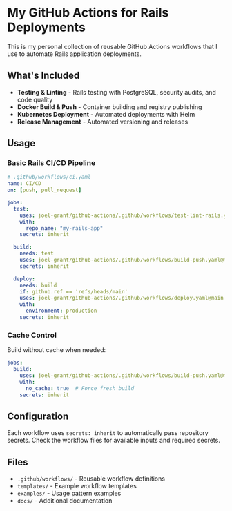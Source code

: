 # My GitHub Actions for Rails Deployments

This is my personal collection of reusable GitHub Actions workflows that I use to automate Rails application deployments.

## What's Included

- **Testing & Linting** - Rails testing with PostgreSQL, security audits, and code quality
- **Docker Build & Push** - Container building and registry publishing
- **Kubernetes Deployment** - Automated deployments with Helm
- **Release Management** - Automated versioning and releases

## Usage

### Basic Rails CI/CD Pipeline

```yaml
# .github/workflows/ci.yaml
name: CI/CD
on: [push, pull_request]

jobs:
  test:
    uses: joel-grant/github-actions/.github/workflows/test-lint-rails.yaml@main
    with:
      repo_name: "my-rails-app"
    secrets: inherit

  build:
    needs: test
    uses: joel-grant/github-actions/.github/workflows/build-push.yaml@main
    secrets: inherit

  deploy:
    needs: build
    if: github.ref == 'refs/heads/main'
    uses: joel-grant/github-actions/.github/workflows/deploy.yaml@main
    with:
      environment: production
    secrets: inherit
```

### Cache Control

Build without cache when needed:

```yaml
jobs:
  build:
    uses: joel-grant/github-actions/.github/workflows/build-push.yaml@main
    with:
      no_cache: true  # Force fresh build
    secrets: inherit
```

## Configuration

Each workflow uses `secrets: inherit` to automatically pass repository secrets. Check the workflow files for available inputs and required secrets.

## Files

- `.github/workflows/` - Reusable workflow definitions
- `templates/` - Example workflow templates
- `examples/` - Usage pattern examples
- `docs/` - Additional documentation
